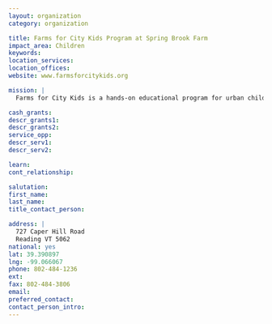 ```yaml
---
layout: organization
category: organization

title: Farms for City Kids Program at Spring Brook Farm
impact_area: Children
keywords: 
location_services: 
location_offices: 
website: www.farmsforcitykids.org

mission: |
  Farms for City Kids is a hands-on educational program for urban children that focuses on practical learning and teamwork as kids care for farm animals and crops.

cash_grants: 
descr_grants1: 
descr_grants2: 
service_opp: 
descr_serv1: 
descr_serv2: 

learn: 
cont_relationship: 

salutation: 
first_name: 
last_name: 
title_contact_person: 

address: |
  727 Caper Hill Road  
  Reading VT 5062
national: yes
lat: 39.390897
lng: -99.066067
phone: 802-484-1236
ext: 
fax: 802-484-3806
email: 
preferred_contact: 
contact_person_intro: 
---
```

